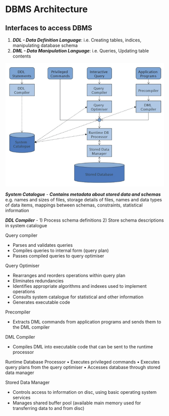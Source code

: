 # DBMS Architecture
## Interfaces to access DBMS
1. **_DDL - Data Definition Language_**: i.e. Creating tables, indices, manipulating database schema
2. **_DML - Data Manipulation Language_**: i.e. Queries, Updating table contents

![](https://github.com/werdnakof/DatabaseNotes/blob/master/images/DBMS-components.png?raw=true)

**_System Catalogue_** - **_Contains metadata about stored data and schemas_** e.g. names and sizes of files, storage details of files, names and data types of data items, mappings between schemas, constraints, statistical information

**_DDL Compiler_** - 1) Process schema definitions 2) Store schema descriptions in system catalogue

Query compiler
- Parses and validates queries
- Compiles queries to internal form (query plan)
- Passes compiled queries to query optimiser

Query Optimiser
- Rearranges and reorders operations within query plan
- Eliminates redundancies
- Identifies appropriate algorithms and indexes used to implement operations
- Consults system catalogue for statistical and other information
- Generates executable code

Precompiler
- Extracts DML commands from application programs and sends them to the DML compiler

DML Compiler
- Compiles DML into executable code that can be sent to the runtime
processor

Runtime Database Processor
• Executes privileged commands
• Executes query plans from the query optimiser
• Accesses database through stored data manager

Stored Data Manager
- Controls access to information on disc, using basic operating system services
- Manages shared buffer pool (available main memory used for transferring data to and from disc)


<!--stackedit_data:
eyJoaXN0b3J5IjpbMTUwMDM2Njg1Nl19
-->